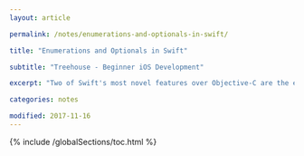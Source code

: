 ```yaml
---
layout: article

permalink: /notes/enumerations-and-optionals-in-swift/

title: "Enumerations and Optionals in Swift"

subtitle: "Treehouse - Beginner iOS Development"

excerpt: "Two of Swift's most novel features over Objective-C are the extended power of enumerations and the language features to deal with nil values."

categories: notes

modified: 2017-11-16
---
```


{% include /globalSections/toc.html %}


